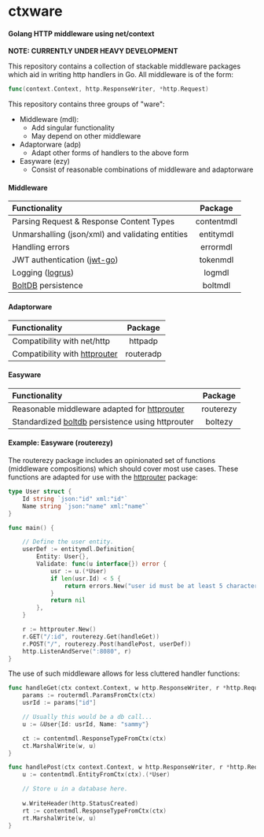 # ctxware

#### Golang HTTP middleware using net/context
**NOTE: CURRENTLY UNDER HEAVY DEVELOPMENT**

This repository contains a collection of stackable middleware packages which aid in writing http handlers in Go. All middleware is of the form:
```Go
func(context.Context, http.ResponseWriter, *http.Request) 
```
This repository contains three groups of "ware":
* Middleware (mdl):
  * Add singular functionality
  * May depend on other middleware
* Adaptorware (adp)
  * Adapt other forms of handlers to the above form
* Easyware (ezy)
  * Consist of reasonable combinations of middleware and adaptorware

#### Middleware
| Functionality | Package |
|:--------------|:--------:|
| Parsing Request & Response Content Types | contentmdl |
| Unmarshalling (json/xml) and validating entities | entitymdl |
| Handling errors | errormdl |
| JWT authentication ([jwt-go](https://github.com/dgrijalva/jwt-go)) | tokenmdl |
| Logging ([logrus](https://github.com/Sirupsen/logrus)) | logmdl |
| [BoltDB](https://github.com/boltdb/bolt) persistence | boltmdl |
#### Adaptorware
| Functionality | Package |
|:--------------|:--------:|
| Compatibility with net/http | httpadp |
| Compatibility with [httprouter](https://github.com/julienschmidt/httprouter) | routeradp |
#### Easyware
| Functionality | Package |
|:--------------|:--------:|
| Reasonable middleware adapted for [httprouter](https://github.com/julienschmidt/httprouter) | routerezy |
| Standardized [boltdb](https://github.com/boltdb/bolt) persistence using httprouter | boltezy |

#### Example: Easyware (routerezy)
The routerezy package includes an opinionated set of functions (middleware compositions) which should cover most use cases. These functions are adapted for use with the [httprouter](https://github.com/julienschmidt/httprouter) package:
```Go
type User struct {
    Id string `json:"id" xml:"id"`
    Name string `json:"name" xml:"name"`
}

func main() {

    // Define the user entity.
    userDef := entitymdl.Definition{
        Entity: User{},
        Validate: func(u interface{}) error {
            usr := u.(*User)
            if len(usr.Id) < 5 {
                return errors.New("user id must be at least 5 characters")
            }
            return nil
        },
    }

    r := httprouter.New()
    r.GET("/:id", routerezy.Get(handleGet))
    r.POST("/", routerezy.Post(handlePost, userDef))
    http.ListenAndServe(":8080", r)
}
```
The use of such middleware allows for less cluttered handler functions:
```Go
func handleGet(ctx context.Context, w http.ResponseWriter, r *http.Request) {
    params := routermdl.ParamsFromCtx(ctx)
    usrId := params["id"]

    // Usually this would be a db call...
    u := &User{Id: usrId, Name: "sammy"}

    ct := contentmdl.ResponseTypeFromCtx(ctx)
    ct.MarshalWrite(w, u)
}

func handlePost(ctx context.Context, w http.ResponseWriter, r *http.Request) {
    u := contentmdl.EntityFromCtx(ctx).(*User)

    // Store u in a database here.
    
    w.WriteHeader(http.StatusCreated)
    rt := contentmdl.ResponseTypeFromCtx(ctx)
    rt.MarshalWrite(w, u)
}
```
